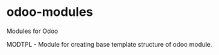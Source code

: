 odoo-modules
============

Modules for Odoo

MODTPL  - Module for creating base template structure of odoo module.
